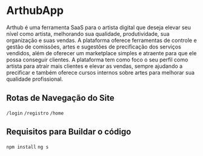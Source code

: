 # ArthubApp

Arthub é uma ferramenta SaaS para o artista digital que deseja elevar seu nível como artista, melhorando sua qualidade, produtividade, sua organização e suas vendas. A plataforma oferece ferramentas de controle e gestão de comissões, artes e sugestões de precificação dos serviços vendidos, além de oferecer um marketplace simples e atraente para que ele possa conseguir clientes. A plataforma tem como foco o seu perfil como artista para atrair mais clientes e elevar as vendas, sempre ajudando a precificar e também oferece cursos internos sobre artes para melhorar sua qualidade profissional.

## Rotas de Navegação do Site

`/login`
`/registro`
`/home`

## Requisitos para Buildar o código

`npm install`
`ng s`
